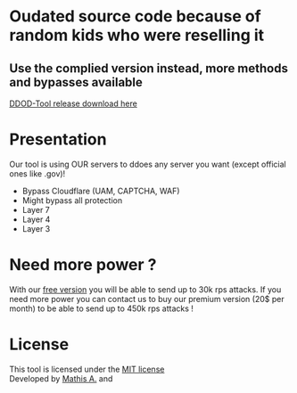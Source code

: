 <h1>Oudated source code because of random kids who were reselling it</h1>
<h2>Use the complied version instead, more methods and bypasses available</h2>

[DDOD-Tool release download here](https://github.com/MatDvlp/DDoS-Tools/releases/tag/stable)

# Presentation
Our tool is using OUR servers to ddoes any server you want (except official ones like .gov)!
- Bypass Cloudflare (UAM, CAPTCHA, WAF)
- Might bypass all protection
- Layer 7
- Layer 4
- Layer 3

# Need more power ?
With our [free version](https://github.com/MatDvlp/DDoS-Tools/releases/tag/stable) you will be able to send up to 30k rps attacks.
If you need more power you can contact us to buy our premium version (20$ per month) to be able to send up to 450k rps attacks !

# License
This tool is licensed under the [MIT license]() <br>
Developed by [Mathis A.](https://github.com/matdvlp) and <br>

